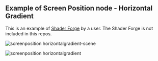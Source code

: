 ## Example of Screen Position node - Horizontal Gradient

This is an example of [Shader Forge](https://www.assetstore.unity3d.com/#!/content/14147?aid=1100lK2n&pubref=github) by a user.
The Shader Forge is not included in this repos.

![screenposition horizontalgradient-scene](https://user-images.githubusercontent.com/134377/30146248-fd3f67c6-93d1-11e7-9694-d76e54379085.png)

![screenposition horizontalgradient](https://user-images.githubusercontent.com/134377/30146257-0540f354-93d2-11e7-8151-844839c2b122.png)